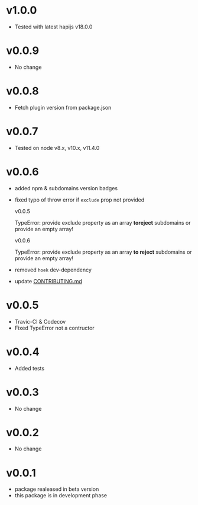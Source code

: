 # v1.0.0
- Tested with latest hapijs v18.0.0

# v0.0.9
- No change

# v0.0.8
- Fetch plugin version from package.json

# v0.0.7

- Tested on node v8.x, v10.x, v11.4.0

# v0.0.6

- added npm & subdomains version badges
- fixed typo of throw error if `exclude` prop not provided

  v0.0.5

  TypeError: provide exclude property as an array **toreject** subdomains or provide an empty array!

  v0.0.6

  TypeError: provide exclude property as an array **to reject** subdomains or provide an empty array!

- removed `hoek` dev-dependency
- update [CONTRIBUTING.md](/CONTRIBUTING.md)

# v0.0.5

- Travic-CI & Codecov
- Fixed TypeError not a contructor

# v0.0.4

- Added tests

# v0.0.3

- No change

# v0.0.2

- No change

# v0.0.1

- package realeased in beta version
- this package is in development phase
